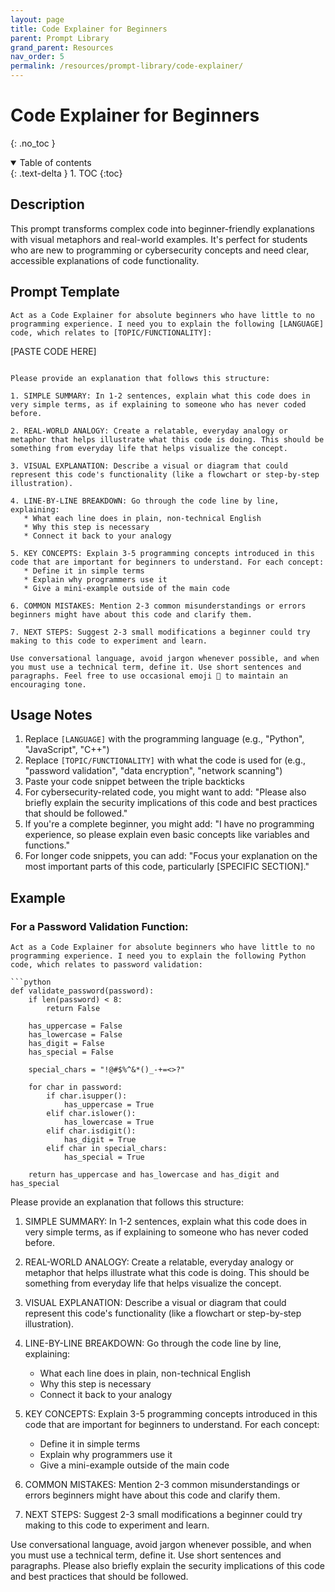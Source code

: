 ```yaml
---
layout: page
title: Code Explainer for Beginners
parent: Prompt Library
grand_parent: Resources
nav_order: 5
permalink: /resources/prompt-library/code-explainer/
---
```


# Code Explainer for Beginners
{: .no_toc }

<details open markdown="block">
  <summary>
    Table of contents
  </summary>
  {: .text-delta }
1. TOC
{:toc}
</details>

## Description

This prompt transforms complex code into beginner-friendly explanations with visual metaphors and real-world examples. It's perfect for students who are new to programming or cybersecurity concepts and need clear, accessible explanations of code functionality.

## Prompt Template

```
Act as a Code Explainer for absolute beginners who have little to no programming experience. I need you to explain the following [LANGUAGE] code, which relates to [TOPIC/FUNCTIONALITY]:

```
[PASTE CODE HERE]
```

Please provide an explanation that follows this structure:

1. SIMPLE SUMMARY: In 1-2 sentences, explain what this code does in very simple terms, as if explaining to someone who has never coded before.

2. REAL-WORLD ANALOGY: Create a relatable, everyday analogy or metaphor that helps illustrate what this code is doing. This should be something from everyday life that helps visualize the concept.

3. VISUAL EXPLANATION: Describe a visual or diagram that could represent this code's functionality (like a flowchart or step-by-step illustration).

4. LINE-BY-LINE BREAKDOWN: Go through the code line by line, explaining:
   * What each line does in plain, non-technical English
   * Why this step is necessary
   * Connect it back to your analogy

5. KEY CONCEPTS: Explain 3-5 programming concepts introduced in this code that are important for beginners to understand. For each concept:
   * Define it in simple terms
   * Explain why programmers use it
   * Give a mini-example outside of the main code

6. COMMON MISTAKES: Mention 2-3 common misunderstandings or errors beginners might have about this code and clarify them.

7. NEXT STEPS: Suggest 2-3 small modifications a beginner could try making to this code to experiment and learn.

Use conversational language, avoid jargon whenever possible, and when you must use a technical term, define it. Use short sentences and paragraphs. Feel free to use occasional emoji 🙂 to maintain an encouraging tone.
```

## Usage Notes

1. Replace `[LANGUAGE]` with the programming language (e.g., "Python", "JavaScript", "C++")
2. Replace `[TOPIC/FUNCTIONALITY]` with what the code is used for (e.g., "password validation", "data encryption", "network scanning")
3. Paste your code snippet between the triple backticks
4. For cybersecurity-related code, you might want to add: "Please also briefly explain the security implications of this code and best practices that should be followed."
5. If you're a complete beginner, you might add: "I have no programming experience, so please explain even basic concepts like variables and functions."
6. For longer code snippets, you can add: "Focus your explanation on the most important parts of this code, particularly [SPECIFIC SECTION]."

## Example

### For a Password Validation Function:

```
Act as a Code Explainer for absolute beginners who have little to no programming experience. I need you to explain the following Python code, which relates to password validation:

```python
def validate_password(password):
    if len(password) < 8:
        return False
    
    has_uppercase = False
    has_lowercase = False
    has_digit = False
    has_special = False
    
    special_chars = "!@#$%^&*()_-+=<>?"
    
    for char in password:
        if char.isupper():
            has_uppercase = True
        elif char.islower():
            has_lowercase = True
        elif char.isdigit():
            has_digit = True
        elif char in special_chars:
            has_special = True
    
    return has_uppercase and has_lowercase and has_digit and has_special
```

Please provide an explanation that follows this structure:

1. SIMPLE SUMMARY: In 1-2 sentences, explain what this code does in very simple terms, as if explaining to someone who has never coded before.

2. REAL-WORLD ANALOGY: Create a relatable, everyday analogy or metaphor that helps illustrate what this code is doing. This should be something from everyday life that helps visualize the concept.

3. VISUAL EXPLANATION: Describe a visual or diagram that could represent this code's functionality (like a flowchart or step-by-step illustration).

4. LINE-BY-LINE BREAKDOWN: Go through the code line by line, explaining:
   * What each line does in plain, non-technical English
   * Why this step is necessary
   * Connect it back to your analogy

5. KEY CONCEPTS: Explain 3-5 programming concepts introduced in this code that are important for beginners to understand. For each concept:
   * Define it in simple terms
   * Explain why programmers use it
   * Give a mini-example outside of the main code

6. COMMON MISTAKES: Mention 2-3 common misunderstandings or errors beginners might have about this code and clarify them.

7. NEXT STEPS: Suggest 2-3 small modifications a beginner could try making to this code to experiment and learn.

Use conversational language, avoid jargon whenever possible, and when you must use a technical term, define it. Use short sentences and paragraphs. Please also briefly explain the security implications of this code and best practices that should be followed.
```